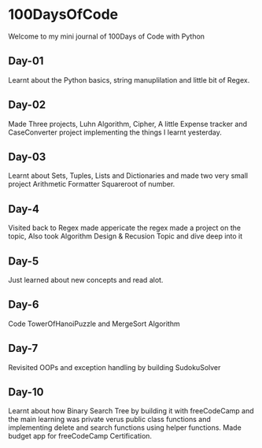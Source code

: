 # 100DaysOfCode
Welcome to my mini journal of 100Days of Code with Python
## Day-01
Learnt about the Python basics, string manuplilation and little bit of Regex.
## Day-02 
Made Three projects, Luhn Algorithm, Cipher, A little Expense tracker and CaseConverter project implementing the things I learnt yesterday.
## Day-03
Learnt about Sets, Tuples, Lists and Dictionaries and made two very small project Arithmetic Formatter Squareroot of number.
## Day-4
Visited back to Regex made appericate the regex made a project on the topic, Also took Algorithm Design & Recusion Topic and dive deep into it
## Day-5
Just learned about new concepts and read alot.
## Day-6
Code TowerOfHanoiPuzzle and MergeSort Algorithm
## Day-7
Revisited OOPs and exception handling by building SudokuSolver
## Day-10
Learnt about how Binary Search Tree by building it with freeCodeCamp and the main learning was private verus public class functions and implementing delete and search functions using helper functions.
Made budget app for freeCodeCamp Certification.
